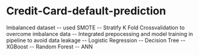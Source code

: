 # Credit-Card-default-prediction
Imbalanced dataset -- used SMOTE -- Stratify K Fold Crossvalidation to overcome imbalance data
-- Integrated prepocessing and model training in pipeline to avoid data leakage
-- Logistic Regression -- Decision Tree -- XGBoost -- Random Forest -- ANN
